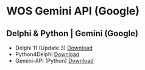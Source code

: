#  WOS Gemini API (Google)
##  Delphi & Python | Gemini (Google)

- Delphi 11 (Update 3) [Download](https://altd.embarcadero.com/download/radstudio/11.0/RADStudio_11_3_28_12819a.iso)
- Python4Delphi [Download](https://github.com/pyscripter/python4delphi.git)
- Gemini-API (Python) [Download](https://github.com/dsdanielpark/Gemini-API.git)

